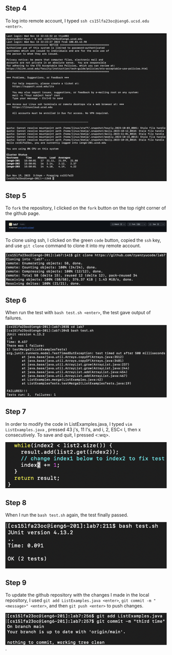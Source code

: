 ## Step 4
To log into remote account, I typed `ssh cs15lfa23oc@ieng6.ucsd.edu <enter>`.

![image](login.png)

## Step 5
To `fork` the repository, I clicked on the `fork` button on the top right corner of the github page.

![image](fork.png)

To clone using ssh, I clicked on the green `code` button, copied the `ssh` key, and use `git clone` command to clone it into my remote account.

![image](gitclone2.png)

## Step 6
When run the test with `bash test.sh <enter>`, the test gave output of failures.

![image](test%20failure.png)

## Step 7
In order to modify the code in ListExamples.java, I typed `vim ListExamples.java` <enter>, pressed 43 j's, 11 l's, and 
i, 2, ESC< l, then x consecutively. To save and quit, I pressed <:wq>.

![image](index1to2.png)

## Step 8
When I run the `bash test.sh` again, the test finally passed. 

![image](passedtest.png)

## Step 9
To update the github repository with the changes I made in the local repository, I used `git add ListExamples.java <enter>`, `git commit -m "<message>" <enter>`, and then `git push <enter>` to push changes.

![image](commit.png).
